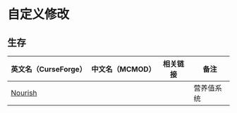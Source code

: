 # 自定义修改

## 生存

| 英文名（CurseForge）                                            | 中文名（MCMOD） | 相关链接 | 备注       |
| --------------------------------------------------------------- | --------------- | -------- | ---------- |
| [Nourish](https://www.curseforge.com/minecraft/mc-mods/nourish) |                 |          | 营养值系统 |
